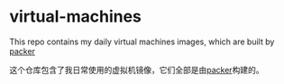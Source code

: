 # virtual-machines
This repo contains my daily virtual machines images, which are built by [packer](http://www.packer.io)

这个仓库包含了我日常使用的虚拟机镜像，它们全部是由[packer](http://www.packer.io)构建的。
